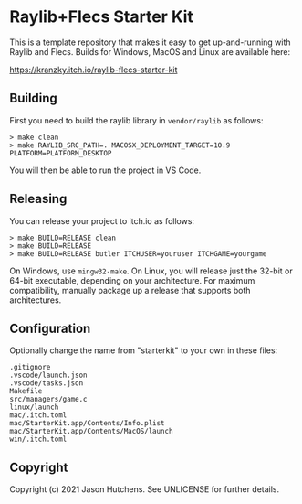 # Raylib+Flecs Starter Kit

This is a template repository that makes it easy to get up-and-running with
Raylib and Flecs. Builds for Windows, MacOS and Linux are available here:

https://kranzky.itch.io/raylib-flecs-starter-kit

## Building

First you need to build the raylib library in `vendor/raylib` as follows:

```
> make clean
> make RAYLIB_SRC_PATH=. MACOSX_DEPLOYMENT_TARGET=10.9 PLATFORM=PLATFORM_DESKTOP
```

You will then be able to run the project in VS Code.

## Releasing

You can release your project to itch.io as follows:

```
> make BUILD=RELEASE clean
> make BUILD=RELEASE
> make BUILD=RELEASE butler ITCHUSER=youruser ITCHGAME=yourgame
```

On Windows, use `mingw32-make`. On Linux, you will release just the 32-bit or
64-bit executable, depending on your architecture. For maximum compatibility,
manually package up a release that supports both architectures.

## Configuration

Optionally change the name from "starterkit" to your own in these files:

```
.gitignore
.vscode/launch.json
.vscode/tasks.json
Makefile
src/managers/game.c
linux/launch
mac/.itch.toml
mac/StarterKit.app/Contents/Info.plist
mac/StarterKit.app/Contents/MacOS/launch
win/.itch.toml
```

## Copyright

Copyright (c) 2021 Jason Hutchens. See UNLICENSE for further details.
